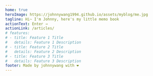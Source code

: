 ```yaml
---
home: true
heroImage: https://johnnywang1994.github.io/assets/myblog/me.jpg
tagline: Hi~ I'm Johnny, here's my little memo book
actionText: Enter →
actionLink: /articles/
# features:
# - title: Feature 1 Title
#   details: Feature 1 Description
# - title: Feature 2 Title
#   details: Feature 2 Description
# - title: Feature 3 Title
#   details: Feature 3 Description
footer: Made by johnnywang with ❤️
---
```

